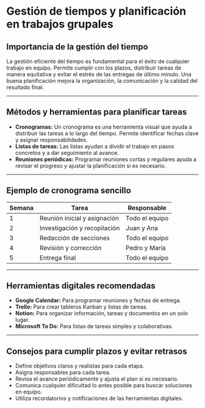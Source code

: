 # Gestión de tiempos y planificación en trabajos grupales

## Importancia de la gestión del tiempo

La gestión eficiente del tiempo es fundamental para el éxito de cualquier trabajo en equipo. Permite cumplir con los plazos, distribuir tareas de manera equitativa y evitar el estrés de las entregas de último minuto. Una buena planificación mejora la organización, la comunicación y la calidad del resultado final.

---

## Métodos y herramientas para planificar tareas

- **Cronogramas:** Un cronograma es una herramienta visual que ayuda a distribuir las tareas a lo largo del tiempo. Permite identificar fechas clave y asignar responsabilidades.
- **Listas de tareas:** Las listas ayudan a dividir el trabajo en pasos concretos y a dar seguimiento al avance.
- **Reuniones periódicas:** Programar reuniones cortas y regulares ayuda a revisar el progreso y ajustar la planificación si es necesario.

---

## Ejemplo de cronograma sencillo

| Semana | Tarea                          | Responsable     |
|--------|--------------------------------|-----------------|
| 1      | Reunión inicial y asignación   | Todo el equipo  |
| 2      | Investigación y recopilación   | Juan y Ana      |
| 3      | Redacción de secciones         | Todo el equipo  |
| 4      | Revisión y corrección          | Pedro y María   |
| 5      | Entrega final                  | Todo el equipo  |

---

## Herramientas digitales recomendadas

- **Google Calendar:** Para programar reuniones y fechas de entrega.
- **Trello:** Para crear tableros Kanban y listas de tareas.
- **Notion:** Para organizar información, tareas y documentos en un solo lugar.
- **Microsoft To Do:** Para listas de tareas simples y colaborativas.

---

## Consejos para cumplir plazos y evitar retrasos

- Define objetivos claros y realistas para cada etapa.
- Asigna responsables para cada tarea.
- Revisa el avance periódicamente y ajusta el plan si es necesario.
- Comunica cualquier dificultad lo antes posible para buscar soluciones en equipo.
- Utiliza recordatorios y notificaciones de las herramientas digitales.
